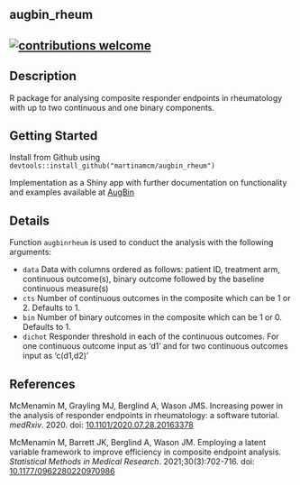 
## augbin\_rheum

## [![contributions welcome](https://img.shields.io/badge/contributions-welcome-brightgreen.svg?style=flat)](https://github.com/dwyl/esta/issues)

## Description

R package for analysing composite responder endpoints in rheumatology
with up to two continuous and one binary components.

## Getting Started

Install from Github using
`devtools::install_github("martinamcm/augbin_rheum")`

Implementation as a Shiny app with further documentation on
functionality and examples available at
[AugBin](https://github.com/martinamcm/AugBin)

## Details

Function `augbinrheum` is used to conduct the analysis with the
following arguments:

  - `data` Data with columns ordered as follows: patient ID, treatment
    arm, continuous outcome(s), binary outcome followed by the baseline
    continuous measure(s)
  - `cts` Number of continuous outcomes in the composite which can be 1
    or 2. Defaults to 1.  
  - `bin` Number of binary outcomes in the composite which can be 1 or
    0. Defaults to 1.
  - `dichot` Responder threshold in each of the continuous outcomes. For
    one continuous outcome input as ‘d1’ and for two continuous outcomes
    input as ‘c(d1,d2)’

## References

McMenamin M, Grayling MJ, Berglind A, Wason JMS. Increasing power in the
analysis of responder endpoints in rheumatology: a software tutorial.
*medRxiv*. 2020. doi:
[10.1101/2020.07.28.20163378](https://www.medrxiv.org/content/10.1101/2020.07.28.20163378v1)

McMenamin M, Barrett JK, Berglind A, Wason JM. Employing a latent
variable framework to improve efficiency in composite endpoint analysis.
*Statistical Methods in Medical Research*. 2021;30(3):702-716. doi:
[10.1177/0962280220970986](https://doi.org/10.1177/0962280220970986)
